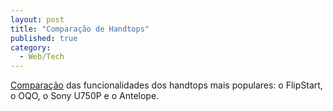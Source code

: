 ```yaml
---
layout: post
title: "Comparação de Handtops"
published: true
category:
  - Web/Tech
---
```


[Comparação] das funcionalidades dos handtops mais populares: o
FlipStart, o OQO, o Sony U750P e o Antelope.

  [Comparação]: http://www.handtops.com/show/compare "Handtops.com"
